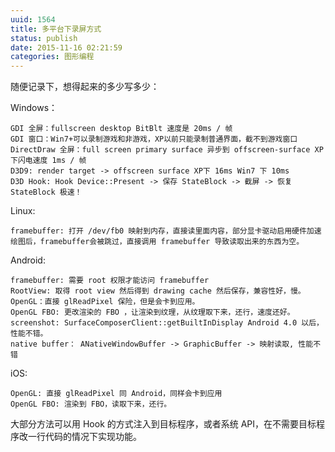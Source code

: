```yaml
---
uuid: 1564
title: 多平台下录屏方式
status: publish
date: 2015-11-16 02:21:59
categories: 图形编程
---
```

随便记录下，想得起来的多少写多少：

Windows：  

```
GDI 全屏：fullscreen desktop BitBlt 速度是 20ms / 帧  
GDI 窗口：Win7+可以录制游戏和非游戏，XP以前只能录制普通界面，截不到游戏窗口  
DirectDraw 全屏：full screen primary surface 异步到 offscreen-surface XP下闪电速度 1ms / 帧  
D3D9: render target -> offscreen surface XP下 16ms Win7 下 10ms  
D3D Hook: Hook Device::Present -> 保存 StateBlock -> 截屏 -> 恢复 StateBlock 极速！
```

<!--more-->

Linux:  

```
framebuffer: 打开 /dev/fb0 映射到内存，直接读里面内容，部分显卡驱动启用硬件加速绘图后，framebuffer会被跳过，直接调用 framebuffer 导致读取出来的东西为空。
```

Android:  

```
framebuffer: 需要 root 权限才能访问 framebuffer  
RootView: 取得 root view 然后得到 drawing cache 然后保存，兼容性好，慢。  
OpenGL：直接 glReadPixel 保险，但是会卡到应用。  
OpenGL FBO: 更改渲染的 FBO ，让渲染到纹理，从纹理取下来，还行，速度还好。  
screenshot: SurfaceComposerClient::getBuiltInDisplay Android 4.0 以后，性能不错。  
native buffer： ANativeWindowBuffer -> GraphicBuffer -> 映射读取, 性能不错
```

iOS:  

```
OpenGL: 直接 glReadPixel 同 Android，同样会卡到应用  
OpenGL FBO: 渲染到 FBO，读取下来，还行。
```

大部分方法可以用 Hook 的方式注入到目标程序，或者系统 API，在不需要目标程序改一行代码的情况下实现功能。

